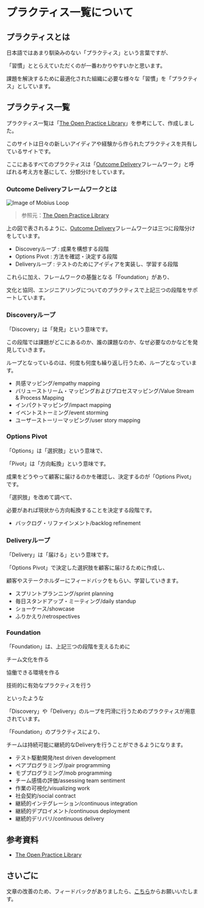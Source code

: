 # プラクティス一覧について

## プラクティスとは

日本語ではあまり馴染みのない「プラクティス」という言葉ですが、

「習慣」ととらえていただくのが一番わかりやすいかと思います。

課題を解決するために最適化された組織に必要な様々な「習慣」を「プラクティス」としています。

## プラクティス一覧

プラクティス一覧は「[The Open Practice Library](https://openpracticelibrary.com/)」を参考にして、作成しました。

このサイトは日々の新しいアイディアや経験から作られたプラクティスを共有しているサイトです。

ここにあるすべてのプラクティスは「[Outcome Delivery](https://www.mobiusloop.com/)フレームワーク」と呼ばれる考え方を基にして、分類分けをしています。

### Outcome Deliveryフレームワークとは

![Image of Mobius Loop](/Mobius.svg)
> 参照元：[The Open Practice Library](https://openpracticelibrary.com/)


上の図で表されるように、[Outcome Delivery](https://www.mobiusloop.com/)フレームワークは三つに段階分けをしています。

* Discoveryループ : 成果を構想する段階
* Options Pivot  : 方法を確認・決定する段階
* Deliveryループ  : テストのためにアイディアを実装し、学習する段階

これらに加え、フレームワークの基盤となる「Foundation」があり、

文化と協同、エンジニアリングについてのプラクティスで上記三つの段階をサポートしています。

### Discoveryループ

「Discovery」は「発見」という意味です。

この段階では課題がどこにあるのか、誰の課題なのか、なぜ必要なのかなどを発見していきます。

ループとなっているのは、何度も何度も繰り返し行うため、ループとなっています。

* 共感マッピング/empathy mapping
* バリューストリーム・マッピングおよびプロセスマッピング/Value Stream & Process Mapping
* インパクトマッピング/impact mapping
* イベントストーミング/event storming
* ユーザーストーリーマッピング/user story mapping

### Options Pivot

「Options」は「選択肢」という意味で、

「Pivot」は「方向転換」という意味です。

成果をどうやって顧客に届けるのかを確認し、決定するのが「Options Pivot」です。

「選択肢」を改めて調べて、

必要があれば現状から方向転換することを決定する段階です。

* バックログ・リファインメント/backlog refinement

### Deliveryループ

「Delivery」は「届ける」という意味です。

「Options Pivot」で決定した選択肢を顧客に届けるために作成し、

顧客やステークホルダーにフィードバックをもらい、学習していきます。

* スプリントプランニング/sprint planning
* 毎日スタンドアップ・ミーティング/daily standup
* ショーケース/showcase
* ふりかえり/retrospectives

### Foundation

「Foundation」は、上記三つの段階を支えるために

チーム文化を作る

協働できる環境を作る

技術的に有効なプラクティスを行う

といったような

「Discovery」や「Delivery」のループを円滑に行うためのプラクティスが用意されています。

「Foundation」のプラクティスにより、

チームは持続可能に継続的なDeliveryを行うことができるようになります。

* テスト駆動開発/test driven development
* ペアプログラミング/pair programming
* モブプログラミング/mob programming
* チーム感情の評価/assessing team sentiment
* 作業の可視化/visualizing work
* 社会契約/social contract
* 継続的インテグレーション/continuous integration
* 継続的デプロイメント/continuous deployment
* 継続的デリバリ/continuous delivery

## 参考資料
* [The Open Practice Library](https://openpracticelibrary.com/)

## さいごに

文章の改善のため、フィードバックがありましたら、[こちら](https://forms.gle/TKUJ2Gs9EoH2jQvp7)からお願いいたします。
